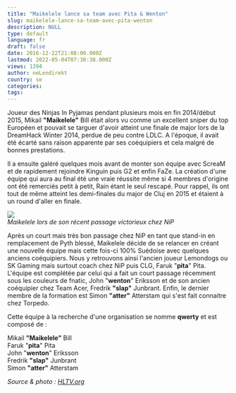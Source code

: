 ```yaml
---
title: "Maikelele lance sa team avec Pita & Wenton"
slug: maikelele-lance-sa-team-avec-pita-wenton
description: NULL
type: default
language: fr
draft: false
date: 2016-12-22T21:08:00.000Z
lastmod: 2022-05-04T07:30:38.000Z
views: 1394
author: neLendirekt
country: se
categories:
tags:
---
```

Joueur des Ninjas In Pyjamas pendant plusieurs mois en fin 2014/début 2015, Mikail **"Maikelele"** Bill était alors vu comme un excellent sniper du top Européen et pouvait se targuer d'avoir atteint une finale de major lors de la DreamHack Winter 2014, perdue de peu contre LDLC. A l'époque, il avait été écarté sans raison apparente par ses coéquipiers et cela malgré de bonnes prestations.

Il a ensuite galéré quelques mois avant de monter son équipe avec ScreaM et de rapidement rejoindre Kinguin puis G2 et enfin FaZe. La création d'une équipe qui aura au final été une vraie réussite même si 4 membres d'origine ont été remerciés petit à petit, Rain étant le seul rescapé. Pour rappel, ils ont tout de même atteint les demi-finales du major de Cluj en 2015 et étaient à un round d'aller en finale.

![](/storage/images/585c3fa568650_14736223425571jpeg.jpeg)  
_Maikelele lors de son récent passage victorieux chez NiP_

Après un court mais très bon passage chez NiP en tant que stand-in en remplacement de Pyth blessé, Maikelele décide de se relancer en créant une nouvelle équipe mais cette fois-ci 100% Suédoise avec quelques anciens coéquipiers. Nous y retrouvons ainsi l'ancien joueur Lemondogs ou SK Gaming mais surtout coach chez NiP puis CLG, Faruk "**pita**" Pita. L'équipe est complétée par celui qui a fait un court passage récemment sous les couleurs de fnatic, John "**wenton**" Eriksson et de son ancien coéquipier chez Team Acer, Fredrik **"slap"** Junbrant. Enfin, le dernier membre de la formation est Simon **"atter"** Atterstam qui s'est fait connaitre chez Torpedo.

Cette équipe à la recherche d'une organisation se nomme **qwerty** et est composé de :

Mikail **"Maikelele"** Bill  
Faruk "**pita**" Pita  
John "**wenton**" Eriksson  
Fredrik **"slap"** Junbrant  
Simon **"atter"** Atterstam

_Source & photo : [HLTV.org](http://www.hltv.org/news/19544-maikelele-pita-form-qwerty)_
